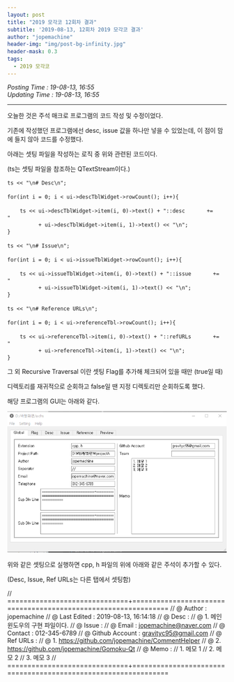 ```yaml
---
layout: post
title: "2019 모각코 12회차 결과"
subtitle: '2019-08-13, 12회차 2019 모각코 결과'
author: "jopemachine"
header-img: "img/post-bg-infinity.jpg"
header-mask: 0.3
tags:
  - 2019 모각코
---
```


<i>Posting Time : 19-08-13, 16:55</i><br>
<i>Updating Time : 19-08-13, 16:55</i><br>

---

오늘한 것은 주석 매크로 프로그램의 코드 작성 및 수정이었다.

기존에 작성했던 프로그램에선 desc, issue 값을 하나만 넣을 수 있었는데, 이 점이 맘에 들지 않아 코드를 수정했다.

아래는 셋팅 파일을 작성하는 로직 중 위와 관련된 코드이다.

(ts는 셋팅 파일을 참조하는 QTextStream이다.)

<block>

    ts << "\n# Desc\n";

    for(int i = 0; i < ui->descTblWidget->rowCount(); i++){

        ts << ui->descTblWidget->item(i, 0)->text() + "::desc       +=       "
              + ui->descTblWidget->item(i, 1)->text() << "\n";
    }

    ts << "\n# Issue\n";

    for(int i = 0; i < ui->issueTblWidget->rowCount(); i++){

        ts << ui->issueTblWidget->item(i, 0)->text() + "::issue       +=       "
              + ui->issueTblWidget->item(i, 1)->text() << "\n";
    }

    ts << "\n# Reference URLs\n";

    for(int i = 0; i < ui->referenceTbl->rowCount(); i++){

        ts << ui->referenceTbl->item(i, 0)->text() + "::refURLs       +=       "
              + ui->referenceTbl->item(i, 1)->text() << "\n";
    }

</block>

그 외 Recursive Traversal 이란 셋팅 Flag를 추가해 체크되어 있을 때만 (true일 때)

디렉토리를 재귀적으로 순회하고 false일 땐 지정 디렉토리만 순회하도록 했다.

해당 프로그램의 GUI는 아래와 같다.

![](/img/posts/2019-08-13-Mogacko12_Result/ScreenClip.png)

위와 같은 셋팅으로 실행하면 cpp, h 파일의 위에 아래와 같은 주석이 추가할 수 있다.

(Desc, Issue, Ref URLs는 다른 탭에서 셋팅함)

<block>

// ==============================+===============================================================
// @ Author : jopemachine
// @ Last Edited : 2019-08-13, 16:14:18
// @ Desc : 
// @     1. 메인 윈도우의 구현 파일이다.
// @ Issue : 
// @ Email : jopemachine@naver.com
// @ Contact : 012-345-6789
// @ Github Account : gravityc95@gmail.com
// @ Ref URLs : 
// @     1. https://github.com/jopemachine/CommentHelper
// @     2. https://github.com/jopemachine/Gomoku-Qt
// @ Memo : 
//  1. 메모 1
//  2. 메모 2
//  3. 메모 3
// ==============================+===============================================================

</block>

